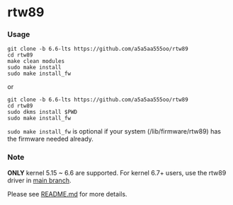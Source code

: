 rtw89
===========
### Usage

```
git clone -b 6.6-lts https://github.com/a5a5aa555oo/rtw89
cd rtw89
make clean modules
sudo make install
sudo make install_fw
```
or
```
git clone -b 6.6-lts https://github.com/a5a5aa555oo/rtw89
cd rtw89
sudo dkms install $PWD
sudo make install_fw
```

`sudo make install_fw` is optional if your system (/lib/firmware/rtw89) has the firmware needed already.

### Note
**ONLY** kernel 5.15 ~ 6.6 are supported. For kernel 6.7+ users, use the rtw89 driver in [main branch](https://github.com/a5a5aa555oo/rtw89).

 Please see [README.md](https://github.com/lwfinger/rtw89/blob/main/README.md) for more details.


